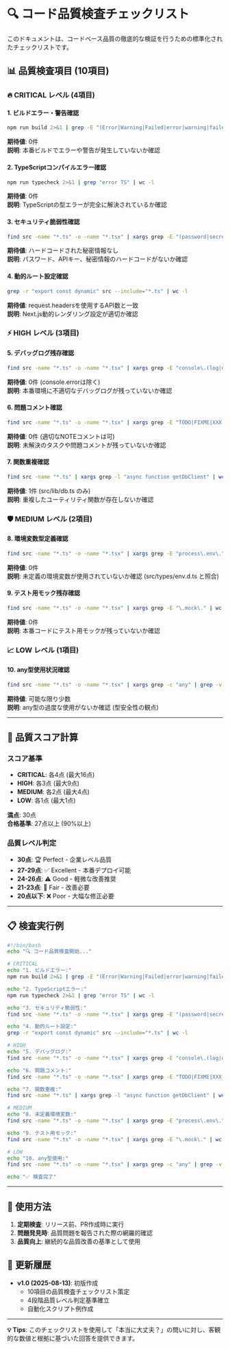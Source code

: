 # 🔍 コード品質検査チェックリスト

このドキュメントは、コードベース品質の徹底的な検証を行うための標準化されたチェックリストです。

## 📊 品質検査項目 (10項目)

### 🔥 CRITICAL レベル (4項目)

#### 1. ビルドエラー・警告確認
```bash
npm run build 2>&1 | grep -E "(Error|Warning|Failed|error|warning|failed)" | wc -l
```
**期待値**: 0件  
**説明**: 本番ビルドでエラーや警告が発生していないか確認

#### 2. TypeScriptコンパイルエラー確認
```bash
npm run typecheck 2>&1 | grep "error TS" | wc -l
```
**期待値**: 0件  
**説明**: TypeScriptの型エラーが完全に解決されているか確認

#### 3. セキュリティ脆弱性確認
```bash
find src -name "*.ts" -o -name "*.tsx" | xargs grep -E "(password|secret|key).*=" | grep -v "PASSWORD|SECRET|API_KEY|password_hash" | head -3
```
**期待値**: ハードコードされた秘密情報なし  
**説明**: パスワード、APIキー、秘密情報のハードコードがないか確認

#### 4. 動的ルート設定確認
```bash
grep -r "export const dynamic" src --include="*.ts" | wc -l
```
**期待値**: request.headersを使用するAPI数と一致  
**説明**: Next.js動的レンダリング設定が適切か確認

### ⚡ HIGH レベル (3項目)

#### 5. デバッグログ残存確認
```bash
find src -name "*.ts" -o -name "*.tsx" | xargs grep -E "console\.(log|debug|info)" | wc -l
```
**期待値**: 0件 (console.errorは除く)  
**説明**: 本番環境に不適切なデバッグログが残っていないか確認

#### 6. 問題コメント確認
```bash
find src -name "*.ts" -o -name "*.tsx" | xargs grep -E "TODO|FIXME|XXX|HACK" | wc -l
```
**期待値**: 0件 (適切なNOTEコメントは可)  
**説明**: 未解決のタスクや問題コメントが残っていないか確認

#### 7. 関数重複確認
```bash
find src -name "*.ts" | xargs grep -l "async function getDbClient" | wc -l
```
**期待値**: 1件 (src/lib/db.ts のみ)  
**説明**: 重複したユーティリティ関数が存在しないか確認

### 🛡️ MEDIUM レベル (2項目)

#### 8. 環境変数型定義確認
```bash
find src -name "*.ts" -o -name "*.tsx" | xargs grep -E "process\.env\." | grep -v "NODE_ENV|DATABASE_URL|OPENAI_API_KEY|YAMATO_API|NEXT_PUBLIC_BASE_URL" | wc -l
```
**期待値**: 0件  
**説明**: 未定義の環境変数が使用されていないか確認 (src/types/env.d.ts と照合)

#### 9. テスト用モック残存確認
```bash
find src -name "*.ts" -o -name "*.tsx" | xargs grep -E "\.mock\." | wc -l
```
**期待値**: 0件  
**説明**: 本番コードにテスト用モックが残っていないか確認

### 📈 LOW レベル (1項目)

#### 10. any型使用状況確認
```bash
find src -name "*.ts" -o -name "*.tsx" | xargs grep -c "any" | grep -v ":0" | wc -l
```
**期待値**: 可能な限り少数  
**説明**: any型の過度な使用がないか確認 (型安全性の観点)

---

## 🎯 品質スコア計算

### スコア基準
- **CRITICAL**: 各4点 (最大16点)
- **HIGH**: 各3点 (最大9点)  
- **MEDIUM**: 各2点 (最大4点)
- **LOW**: 各1点 (最大1点)

**満点**: 30点  
**合格基準**: 27点以上 (90%以上)

### 品質レベル判定
- **30点**: 🏆 Perfect - 企業レベル品質
- **27-29点**: ✅ Excellent - 本番デプロイ可能
- **24-26点**: ⚠️ Good - 軽微な改善推奨
- **21-23点**: 🔧 Fair - 改善必要
- **20点以下**: ❌ Poor - 大幅な修正必要

---

## 📋 検査実行例

```bash
#!/bin/bash
echo "🔍 コード品質検査開始..."

# CRITICAL
echo "1. ビルドエラー:"
npm run build 2>&1 | grep -E "(Error|Warning|Failed|error|warning|failed)" | wc -l

echo "2. TypeScriptエラー:"
npm run typecheck 2>&1 | grep "error TS" | wc -l

echo "3. セキュリティ脆弱性:"
find src -name "*.ts" -o -name "*.tsx" | xargs grep -E "(password|secret|key).*=" | grep -v "PASSWORD|SECRET|API_KEY|password_hash" | wc -l

echo "4. 動的ルート設定:"
grep -r "export const dynamic" src --include="*.ts" | wc -l

# HIGH
echo "5. デバッグログ:"
find src -name "*.ts" -o -name "*.tsx" | xargs grep -E "console\.(log|debug|info)" | wc -l

echo "6. 問題コメント:"
find src -name "*.ts" -o -name "*.tsx" | xargs grep -E "TODO|FIXME|XXX|HACK" | wc -l

echo "7. 関数重複:"
find src -name "*.ts" | xargs grep -l "async function getDbClient" | wc -l

# MEDIUM
echo "8. 未定義環境変数:"
find src -name "*.ts" -o -name "*.tsx" | xargs grep -E "process\.env\." | grep -v "NODE_ENV|DATABASE_URL|OPENAI_API_KEY|YAMATO_API|NEXT_PUBLIC_BASE_URL" | wc -l

echo "9. テスト用モック:"
find src -name "*.ts" -o -name "*.tsx" | xargs grep -E "\.mock\." | wc -l

# LOW
echo "10. any型使用:"
find src -name "*.ts" -o -name "*.tsx" | xargs grep -c "any" | grep -v ":0" | wc -l

echo "✅ 検査完了"
```

---

## 📝 使用方法

1. **定期検査**: リリース前、PR作成時に実行
2. **問題発見時**: 品質問題を報告された際の網羅的確認
3. **品質向上**: 継続的な品質改善の基準として使用

## 🔄 更新履歴

- **v1.0 (2025-08-13)**: 初版作成
  - 10項目の品質検査チェックリスト策定
  - 4段階品質レベル判定基準確立
  - 自動化スクリプト例作成

---

**💡 Tips**: このチェックリストを使用して「本当に大丈夫？」の問いに対し、客観的な数値と根拠に基づいた回答を提供できます。